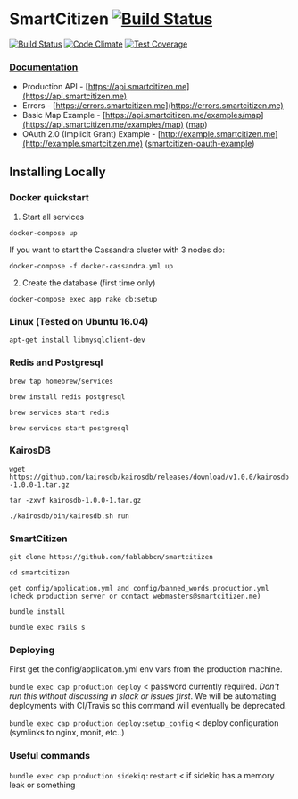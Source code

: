 # SmartCitizen [![Build Status](https://travis-ci.com/fablabbcn/smartcitizen.svg?token=C36F6EcnzXHC9pAb5qV4&branch=master)](https://travis-ci.com/fablabbcn/smartcitizen)

[![Build Status](https://travis-ci.org/fablabbcn/smartcitizen-api.svg?branch=master)](https://travis-ci.org/fablabbcn/smartcitizen)
[![Code Climate](https://codeclimate.com/github/fablabbcn/smartcitizen/badges/gpa.svg)](https://codeclimate.com/github/fablabbcn/smartcitizen)
[![Test Coverage](https://codeclimate.com/github/fablabbcn/smartcitizen/badges/coverage.svg)](https://codeclimate.com/github/fablabbcn/smartcitizen)

### [Documentation](https://developer.smartcitizen.me)

* Production API - [https://api.smartcitizen.me](https://api.smartcitizen.me)
* Errors - [https://errors.smartcitizen.me](https://errors.smartcitizen.me)
* Basic Map Example - [https://api.smartcitizen.me/examples/map](https://api.smartcitizen.me/examples/map) ([map](https://github.com/fablabbcn/smartcitizen/blob/master/public/examples/map.html))
* OAuth 2.0 (Implicit Grant) Example - [http://example.smartcitizen.me](http://example.smartcitizen.me) ([smartcitizen-oauth-example](https://github.com/fablabbcn/smartcitizen-oauth-example))

## Installing Locally

### Docker quickstart

1. Start all services

`docker-compose up`

If you want to start the Cassandra cluster with 3 nodes do:

`docker-compose -f docker-cassandra.yml up`


2. Create the database (first time only)

`docker-compose exec app rake db:setup`

### Linux (Tested on Ubuntu 16.04)

`apt-get install libmysqlclient-dev`

### Redis and Postgresql

`brew tap homebrew/services`

`brew install redis postgresql`

`brew services start redis`

`brew services start postgresql`

### KairosDB

`wget https://github.com/kairosdb/kairosdb/releases/download/v1.0.0/kairosdb-1.0.0-1.tar.gz`

`tar -zxvf kairosdb-1.0.0-1.tar.gz`

`./kairosdb/bin/kairosdb.sh run`

### SmartCitizen

`git clone https://github.com/fablabbcn/smartcitizen`

`cd smartcitizen`

`get config/application.yml and config/banned_words.production.yml (check production server or contact webmasters@smartcitizen.me)`

`bundle install`

`bundle exec rails s`

### Deploying

First get the config/application.yml env vars from the production machine.

`bundle exec cap production deploy` < password currently required. *Don't run this without discussing in slack or issues first*. We will be automating deployments with CI/Travis so this command will eventually be deprecated.

`bundle exec cap production deploy:setup_config` < deploy configuration (symlinks to nginx, monit, etc..)

### Useful commands

`bundle exec cap production sidekiq:restart` < if sidekiq has a memory leak or something
